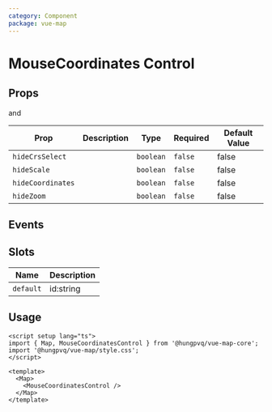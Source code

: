 ```yaml
---
category: Component
package: vue-map
---
```


# MouseCoordinates Control

<FunctionInfo :frontmatter="$frontmatter" fn="MouseCoordinatesControl" />

## Props

<!--@include: ../ModuleContainer/props.md-->

and

| Prop              | Description | Type      | Required | Default Value |
| ----------------- | ----------- | --------- | -------- | ------------- |
| `hideCrsSelect`   |             | `boolean` | `false`  | false         |
| `hideScale`       |             | `boolean` | `false`  | false         |
| `hideCoordinates` |             | `boolean` | `false`  | false         |
| `hideZoom`        |             | `boolean` | `false`  | false         |

## Events

## Slots

| Name      | Description |
| --------- | ----------- |
| `default` | id:string   |

## Usage

```vue
<script setup lang="ts">
import { Map, MouseCoordinatesControl } from '@hungpvq/vue-map-core';
import '@hungpvq/vue-map/style.css';
</script>

<template>
  <Map>
    <MouseCoordinatesControl />
  </Map>
</template>
```
